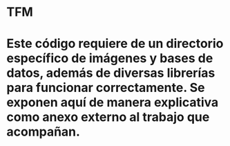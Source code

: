 # TFM
# Este código requiere de un directorio específico de imágenes y bases de datos, además de diversas librerías para funcionar correctamente. Se exponen aquí de manera explicativa como anexo externo al trabajo que acompañan.
